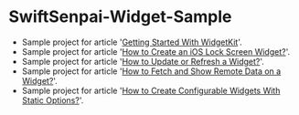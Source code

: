 # SwiftSenpai-Widget-Sample
- Sample project for article '[Getting Started With WidgetKit](https://swiftsenpai.com/development/getting-started-widgetkit/)'.
- Sample project for article '[How to Create an iOS Lock Screen Widget?](https://swiftsenpai.com/development/create-lock-screen-widget/)'.
- Sample project for article '[How to Update or Refresh a Widget?](https://swiftsenpai.com/development/refreshing-widget/)'.
- Sample project for article '[How to Fetch and Show Remote Data on a Widget?](https://swiftsenpai.com/development/widget-load-remote-data/)'.
- Sample project for article '[How to Create Configurable Widgets With Static Options?](https://swiftsenpai.com/development/configurable-widgets-static-options/)'.

